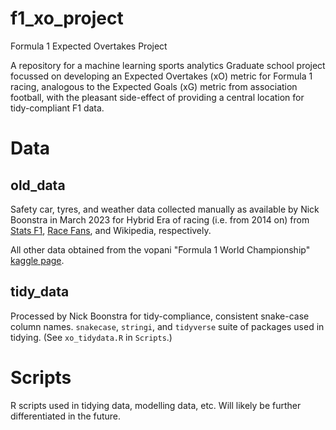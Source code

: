 # f1_xo_project
 Formula 1 Expected Overtakes Project

A repository for a machine learning sports analytics Graduate school project focussed on developing an Expected Overtakes (xO) metric for Formula 1 racing, analogous to the Expected Goals (xG) metric from association football, with the pleasant side-effect of providing a central location for tidy-compliant F1 data.

# Data

## old_data
Safety car, tyres, and weather data collected manually as available by Nick Boonstra in March 2023 for Hybrid Era of racing (i.e. from 2014 on) from [Stats F1](statsf1.com), [Race Fans](racefans.net), and Wikipedia, respectively.

All other data obtained from the vopani "Formula 1 World Championship" [kaggle page](https://www.kaggle.com/datasets/rohanrao/formula-1-world-championship-1950-2020).

## tidy_data

Processed by Nick Boonstra for tidy-compliance, consistent snake-case column names. `snakecase`, `stringi`, and `tidyverse` suite of packages used in tidying. (See `xo_tidydata.R` in `Scripts`.)

# Scripts

R scripts used in tidying data, modelling data, etc. Will likely be further differentiated in the future.
